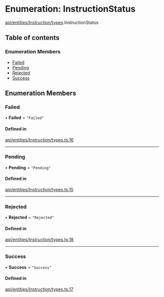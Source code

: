 # Enumeration: InstructionStatus

[api/entities/Instruction/types](../wiki/api.entities.Instruction.types).InstructionStatus

## Table of contents

### Enumeration Members

- [Failed](../wiki/api.entities.Instruction.types.InstructionStatus#failed)
- [Pending](../wiki/api.entities.Instruction.types.InstructionStatus#pending)
- [Rejected](../wiki/api.entities.Instruction.types.InstructionStatus#rejected)
- [Success](../wiki/api.entities.Instruction.types.InstructionStatus#success)

## Enumeration Members

### Failed

• **Failed** = ``"Failed"``

#### Defined in

[api/entities/Instruction/types.ts:16](https://github.com/PolymeshAssociation/polymesh-sdk/blob/9a8715021/src/api/entities/Instruction/types.ts#L16)

___

### Pending

• **Pending** = ``"Pending"``

#### Defined in

[api/entities/Instruction/types.ts:15](https://github.com/PolymeshAssociation/polymesh-sdk/blob/9a8715021/src/api/entities/Instruction/types.ts#L15)

___

### Rejected

• **Rejected** = ``"Rejected"``

#### Defined in

[api/entities/Instruction/types.ts:18](https://github.com/PolymeshAssociation/polymesh-sdk/blob/9a8715021/src/api/entities/Instruction/types.ts#L18)

___

### Success

• **Success** = ``"Success"``

#### Defined in

[api/entities/Instruction/types.ts:17](https://github.com/PolymeshAssociation/polymesh-sdk/blob/9a8715021/src/api/entities/Instruction/types.ts#L17)
